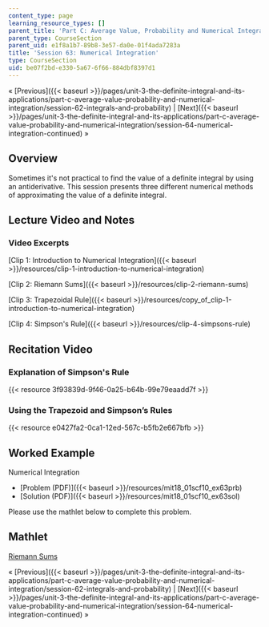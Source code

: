 ```yaml
---
content_type: page
learning_resource_types: []
parent_title: 'Part C: Average Value, Probability and Numerical Integration'
parent_type: CourseSection
parent_uid: e1f8a1b7-89b8-3e57-da0e-01f4ada7283a
title: 'Session 63: Numerical Integration'
type: CourseSection
uid: be07f2bd-e330-5a67-6f66-884dbf8397d1
---
```


« [Previous]({{< baseurl >}}/pages/unit-3-the-definite-integral-and-its-applications/part-c-average-value-probability-and-numerical-integration/session-62-integrals-and-probability) | [Next]({{< baseurl >}}/pages/unit-3-the-definite-integral-and-its-applications/part-c-average-value-probability-and-numerical-integration/session-64-numerical-integration-continued) »

Overview
--------

Sometimes it's not practical to find the value of a definite integral by using an antiderivative. This session presents three different numerical methods of approximating the value of a definite integral.

Lecture Video and Notes
-----------------------

### Video Excerpts

[Clip 1: Introduction to Numerical Integration]({{< baseurl >}}/resources/clip-1-introduction-to-numerical-integration)

[Clip 2: Riemann Sums]({{< baseurl >}}/resources/clip-2-riemann-sums)

[Clip 3: Trapezoidal Rule]({{< baseurl >}}/resources/copy_of_clip-1-introduction-to-numerical-integration)

[Clip 4: Simpson's Rule]({{< baseurl >}}/resources/clip-4-simpsons-rule)

Recitation Video
----------------

### Explanation of Simpson's Rule

{{< resource 3f93839d-9f46-0a25-b64b-99e79eaadd7f >}}

### Using the Trapezoid and Simpson’s Rules

{{< resource e0427fa2-0ca1-12ed-567c-b5fb2e667bfb >}}

Worked Example
--------------

Numerical Integration

*   [Problem (PDF)]({{< baseurl >}}/resources/mit18_01scf10_ex63prb)
*   [Solution (PDF)]({{< baseurl >}}/resources/mit18_01scf10_ex63sol)

Please use the mathlet below to complete this problem.

Mathlet
-------

[Riemann Sums](/ans7870/18/18.01SC/f10/mathlets/riemannSums.html "Open in a new window.")

« [Previous]({{< baseurl >}}/pages/unit-3-the-definite-integral-and-its-applications/part-c-average-value-probability-and-numerical-integration/session-62-integrals-and-probability) | [Next]({{< baseurl >}}/pages/unit-3-the-definite-integral-and-its-applications/part-c-average-value-probability-and-numerical-integration/session-64-numerical-integration-continued) »